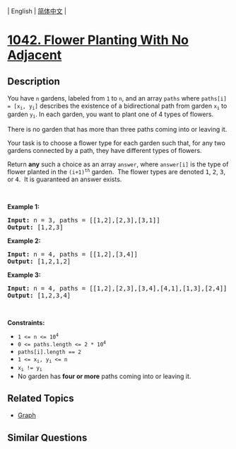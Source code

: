 
| English | [简体中文](README.md) |

# [1042. Flower Planting With No Adjacent](https://leetcode-cn.com/problems/flower-planting-with-no-adjacent/)

## Description

<p>You have <code>n</code> gardens, labeled from&nbsp;<code>1</code> to <code>n</code>, and an array <code>paths</code> where&nbsp;<code>paths[i] = [x<sub>i</sub>, y<sub>i</sub>]</code> describes the existence of a bidirectional path from garden <code>x<sub>i</sub></code> to garden <code>y<sub>i</sub></code>. In each garden, you want to plant one of 4 types of flowers.</p>

<p>There is no garden that has more than three paths coming into or leaving it.</p>

<p>Your task is to choose a flower type for each garden such that,&nbsp;for any two gardens connected by a path, they have different types of flowers.</p>

<p>Return <strong>any</strong> such a choice as an array <code>answer</code>, where&nbsp;<code>answer[i]</code> is the type of flower&nbsp;planted in the <code>(i+1)<sup>th</sup></code> garden.&nbsp; The flower types are denoted&nbsp;<font face="monospace">1</font>, <font face="monospace">2</font>, <font face="monospace">3</font>, or <font face="monospace">4</font>.&nbsp; It is guaranteed an answer exists.</p>

<p>&nbsp;</p>
<p><strong>Example 1:</strong></p>
<pre><strong>Input:</strong> n = 3, paths = [[1,2],[2,3],[3,1]]
<strong>Output:</strong> [1,2,3]
</pre><p><strong>Example 2:</strong></p>
<pre><strong>Input:</strong> n = 4, paths = [[1,2],[3,4]]
<strong>Output:</strong> [1,2,1,2]
</pre><p><strong>Example 3:</strong></p>
<pre><strong>Input:</strong> n = 4, paths = [[1,2],[2,3],[3,4],[4,1],[1,3],[2,4]]
<strong>Output:</strong> [1,2,3,4]
</pre>
<p>&nbsp;</p>
<p><strong>Constraints:</strong></p>

<ul>
	<li><code>1 &lt;= n &lt;= 10<sup>4</sup></code></li>
	<li><code>0 &lt;= paths.length &lt;= 2 * 10<sup>4</sup></code></li>
	<li><code>paths[i].length == 2</code></li>
	<li><code>1 &lt;= x<sub>i</sub>, y<sub>i</sub> &lt;= n</code></li>
	<li><code>x<sub>i</sub> != y<sub>i</sub></code></li>
	<li>No garden has <strong>four or more</strong> paths coming into or leaving it.</li>
</ul>


## Related Topics

- [Graph](https://leetcode-cn.com/tag/graph)

## Similar Questions


